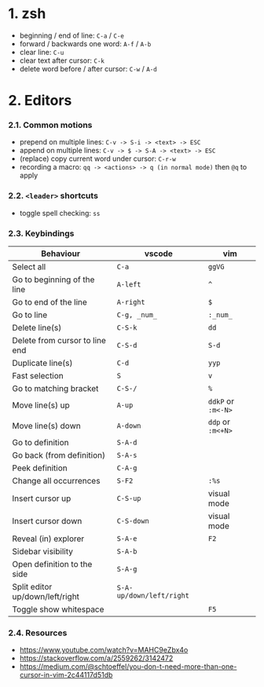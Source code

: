 # 1. zsh

- beginning / end of line: `C-a` / `C-e`
- forward / backwards one word: `A-f` / `A-b`
- clear line: `C-u`
- clear text after cursor: `C-k`
- delete word before / after cursor: `C-w` / `A-d`

# 2. Editors

### 2.1. Common motions

- prepend on multiple lines: `C-v -> S-i -> <text> -> ESC`
- append on multiple lines: `C-v -> $ -> S-A -> <text> -> ESC`
- (replace) copy current word under cursor: `C-r-w`
- recording a macro: `qq -> <actions> -> q (in normal mode)` then `@q` to apply

### 2.2. `<leader>` shortcuts

- toggle spell checking: `ss`

### 2.3. Keybindings

|           Behaviour               |         vscode            |         vim        |
| --------------------------------- |-------------------------- | ------------------ |
| Select all                        | `C-a`                     | `ggVG`             |
| Go to beginning of the line       | `A-left`                  | `^`                |
| Go to end of the line             | `A-right`                 | `$`                |
| Go to line <n>                    | `C-g, _num_`              | `:_num_`           |
| Delete line(s)                    | `C-S-k`                   | `dd`               |
| Delete from cursor to line end    | `C-S-d`                   | `S-d`              |
| Duplicate line(s)                 | `C-d`                     | `yyp`              |
| Fast selection                    | `S`                       | `v`                |
| Go to matching bracket            | `C-S-/`                   | `%`                |
| Move line(s) up                   | `A-up`                    | `ddkP` or `:m<-N>` |
| Move line(s) down                 | `A-down`                  | `ddp` or `:m<+N>`  |
| Go to definition                  | `S-A-d`                   |                    |
| Go back (from definition)         | `S-A-s`                   |                    |
| Peek definition                   | `C-A-g`                   |                    |
| Change all occurrences            | `S-F2`                    | `:%s`              |
| Insert cursor up                  | `C-S-up`                  | visual mode        |
| Insert cursor down                | `C-S-down`                | visual mode        |
| Reveal (in) explorer              | `S-A-e`                   | `F2`               |
| Sidebar visibility                | `S-A-b`                   |                    |
| Open definition to the side       | `S-A-g`                   |                    |
| Split editor up/down/left/right   | `S-A-up/down/left/right`  |                    |
| Toggle show whitespace            |                           | `F5`               |


### 2.4. Resources

- https://www.youtube.com/watch?v=MAHC9eZbx4o
- https://stackoverflow.com/a/2559262/3142472
- https://medium.com/@schtoeffel/you-don-t-need-more-than-one-cursor-in-vim-2c44117d51db
